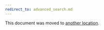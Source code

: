 ```yaml
---
redirect_to: advanced_search.md
---
```


This document was moved to [another location](advanced_search.md).

<!-- This redirect file can be deleted after <2021-02-12>. -->
<!-- Before deletion, see: https://docs.gitlab.com/ee/development/documentation/#move-or-rename-a-page -->
